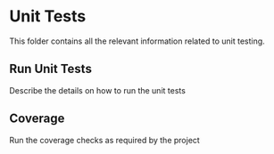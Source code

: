 # Unit Tests
This folder contains all the relevant information related to unit testing.

## Run Unit Tests
Describe the details on how to run the unit tests

## Coverage
Run the coverage checks as required by the project
